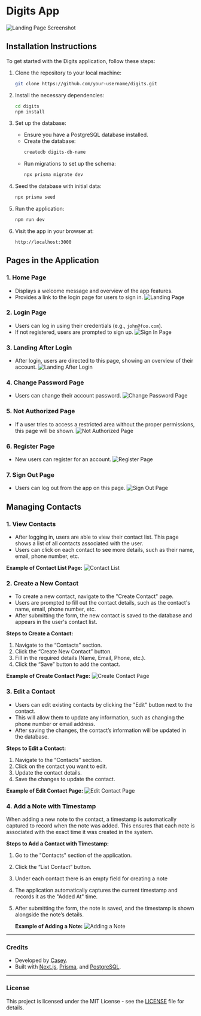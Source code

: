 # Digits App

![Landing Page Screenshot](doc/landing-page.png)

## Installation Instructions

To get started with the Digits application, follow these steps:

1. Clone the repository to your local machine:
    ```bash
    git clone https://github.com/your-username/digits.git
    ```

2. Install the necessary dependencies:
    ```bash
    cd digits
    npm install
    ```

3. Set up the database:
    - Ensure you have a PostgreSQL database installed.
    - Create the database:
      ```bash
      createdb digits-db-name
      ```
    - Run migrations to set up the schema:
      ```bash
      npx prisma migrate dev
      ```

4. Seed the database with initial data:
    ```bash
    npx prisma seed
    ```

5. Run the application:
    ```bash
    npm run dev
    ```

6. Visit the app in your browser at:
    ```
    http://localhost:3000
    ```

## Pages in the Application

### 1. **Home Page**
   - Displays a welcome message and overview of the app features.
   - Provides a link to the login page for users to sign in.
   ![Landing Page](doc/landing-page.png)

### 2. **Login Page**
   - Users can log in using their credentials (e.g., `john@foo.com`).
   - If not registered, users are prompted to sign up.
   ![Sign In Page](doc/signin-page.png)

### 3. **Landing After Login**
   - After login, users are directed to this page, showing an overview of their account.
   ![Landing After Login](doc/landing-after-login-page.png)

### 4. **Change Password Page**
   - Users can change their account password.
   ![Change Password Page](doc/change-password-page.png)

### 5. **Not Authorized Page**
   - If a user tries to access a restricted area without the proper permissions, this page will be shown.
   ![Not Authorized Page](doc/not-authorized-page.png)

### 6. **Register Page**
   - New users can register for an account.
   ![Register Page](doc/register-page.png)

### 7. **Sign Out Page**
   - Users can log out from the app on this page.
   ![Sign Out Page](doc/signout-page.png)

## Managing Contacts

### 1. **View Contacts**
   - After logging in, users are able to view their contact list. This page shows a list of all contacts associated with the user.
   - Users can click on each contact to see more details, such as their name, email, phone number, etc.

   **Example of Contact List Page:**
   ![Contact List](doc/contact-list-page.png)

### 2. **Create a New Contact**
   - To create a new contact, navigate to the "Create Contact" page.
   - Users are prompted to fill out the contact details, such as the contact's name, email, phone number, etc.
   - After submitting the form, the new contact is saved to the database and appears in the user's contact list.

   **Steps to Create a Contact:**
   1. Navigate to the “Contacts” section.
   2. Click the “Create New Contact” button.
   3. Fill in the required details (Name, Email, Phone, etc.).
   4. Click the “Save” button to add the contact.

   **Example of Create Contact Page:**
   ![Create Contact Page](doc/create-contact-page.png)

### 3. **Edit a Contact**
   - Users can edit existing contacts by clicking the "Edit" button next to the contact.
   - This will allow them to update any information, such as changing the phone number or email address.
   - After saving the changes, the contact’s information will be updated in the database.

   **Steps to Edit a Contact:**
   1. Navigate to the “Contacts” section.
   2. Click on the contact you want to edit.
   3. Update the contact details.
   4. Save the changes to update the contact.

   **Example of Edit Contact Page:**
   ![Edit Contact Page](doc/edit-contact-page.png)

### 4. **Add a Note with Timestamp**

When adding a new note to the contact, a timestamp is automatically captured to record when the note was added. This ensures that each note is associated with the exact time it was created in the system.

**Steps to Add a Contact with Timestamp:**
1. Go to the "Contacts" section of the application.
2. Click the “List Contact” button.
3. Under each contact there is an empty field for creating a note
4. The application automatically captures the current timestamp and records it as the "Added At" time.
5. After submitting the form, the note is saved, and the timestamp is shown alongside the note’s details.
   
   **Example of Adding a Note:**
   ![Adding a Note](doc/add-note.png)
---

### Credits
- Developed by [Casey](https://github.com/kmiks).
- Built with [Next.js](https://nextjs.org/), [Prisma](https://www.prisma.io/), and [PostgreSQL](https://www.postgresql.org/).

---

### License
This project is licensed under the MIT License - see the [LICENSE](LICENSE) file for details.
